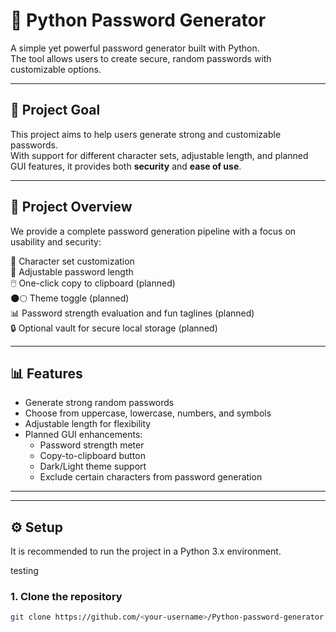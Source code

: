 # 🔐 Python Password Generator  

A simple yet powerful password generator built with Python.  
The tool allows users to create secure, random passwords with customizable options.  

---

## 🎯 Project Goal  
This project aims to help users generate strong and customizable passwords.  
With support for different character sets, adjustable length, and planned GUI features, it provides both **security** and **ease of use**.  

---

## 🔬 Project Overview  
We provide a complete password generation pipeline with a focus on usability and security:  

📂 Character set customization  
🔢 Adjustable password length  
🖱️ One-click copy to clipboard (planned)  
🌑🌕 Theme toggle (planned)  
📊 Password strength evaluation and fun taglines (planned)  
🔒 Optional vault for secure local storage (planned)  

---

## 📊 Features  
- Generate strong random passwords  
- Choose from uppercase, lowercase, numbers, and symbols  
- Adjustable length for flexibility  
- Planned GUI enhancements:  
  - Password strength meter  
  - Copy-to-clipboard button  
  - Dark/Light theme support  
  - Exclude certain characters from password generation  

---
 
---

## ⚙️ Setup  

It is recommended to run the project in a Python 3.x environment.  

testing
### 1. Clone the repository  
```bash
git clone https://github.com/<your-username>/Python-password-generator.git


